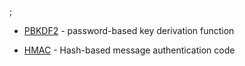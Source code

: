;

-   [PBKDF2](http://en.wikipedia.org/wiki/PBKDF2) - password-based key derivation function

-   [HMAC](http://en.wikipedia.org/wiki/HMAC) - Hash-based message authentication code
